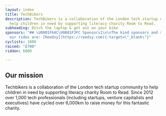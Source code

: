 ```yaml
---
layout: index
title: TechBikers
description: TechBikers is a collaboration of the London tech startup community to
  help children in need by supporting literacy charity Room to Read.
subheading: Ditch the laptop & get out on your bike
sponsors: "## \U0001F64C\U0001F3FC Sponsors1\n\nThe kind sponsors and supporters for
  our rides are: [Reedsy](https://reedsy.com){:target=\"_blank\"}"
cyclists: 1000
raised: "£700"
ridden: 6000

---
```

## Our mission

Techbikers is a collaboration of the London tech startup community to help children in need by supporting literacy charity Room to Read. Since 2012 over 1,000 tech professionals (including startups, venture capitalists and executives) have cycled over 6,000km to raise money for this fantastic charity.